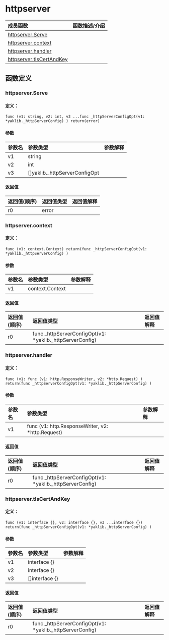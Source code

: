 # httpserver


|成员函数|函数描述/介绍|
|:------|:--------|
 | [httpserver.Serve](#httpserverserve) |  |
 | [httpserver.context](#httpservercontext) |  |
 | [httpserver.handler](#httpserverhandler) |  |
 | [httpserver.tlsCertAndKey](#httpservertlscertandkey) |  |




 



## 函数定义

### httpserver.Serve



#### 定义：

`func (v1: string, v2: int, v3 ...func _httpServerConfigOpt(v1: *yaklib._httpServerConfig) ) return(error) `


#### 参数

|参数名|参数类型|参数解释|
|:-----------|:---------- |:-----------|
| v1 | string |   |
| v2 | int |   |
| v3 | []yaklib._httpServerConfigOpt |   |





#### 返回值

|返回值(顺序)|返回值类型|返回值解释|
|:-----------|:---------- |:-----------|
| r0 | error |   |


### httpserver.context



#### 定义：

`func (v1: context.Context) return(func _httpServerConfigOpt(v1: *yaklib._httpServerConfig) ) `


#### 参数

|参数名|参数类型|参数解释|
|:-----------|:---------- |:-----------|
| v1 | context.Context |   |





#### 返回值

|返回值(顺序)|返回值类型|返回值解释|
|:-----------|:---------- |:-----------|
| r0 | func _httpServerConfigOpt(v1: *yaklib._httpServerConfig)  |   |


### httpserver.handler



#### 定义：

`func (v1: func (v1: http.ResponseWriter, v2: *http.Request) ) return(func _httpServerConfigOpt(v1: *yaklib._httpServerConfig) ) `


#### 参数

|参数名|参数类型|参数解释|
|:-----------|:---------- |:-----------|
| v1 | func (v1: http.ResponseWriter, v2: *http.Request)  |   |





#### 返回值

|返回值(顺序)|返回值类型|返回值解释|
|:-----------|:---------- |:-----------|
| r0 | func _httpServerConfigOpt(v1: *yaklib._httpServerConfig)  |   |


### httpserver.tlsCertAndKey



#### 定义：

`func (v1: interface {}, v2: interface {}, v3 ...interface {}) return(func _httpServerConfigOpt(v1: *yaklib._httpServerConfig) ) `


#### 参数

|参数名|参数类型|参数解释|
|:-----------|:---------- |:-----------|
| v1 | interface {} |   |
| v2 | interface {} |   |
| v3 | []interface {} |   |





#### 返回值

|返回值(顺序)|返回值类型|返回值解释|
|:-----------|:---------- |:-----------|
| r0 | func _httpServerConfigOpt(v1: *yaklib._httpServerConfig)  |   |





